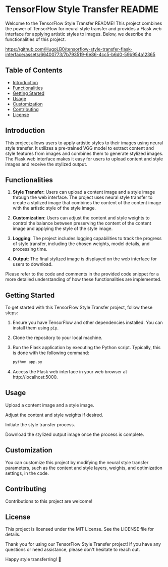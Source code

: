 # TensorFlow Style Transfer README

Welcome to the TensorFlow Style Transfer README! This project combines the power of TensorFlow for neural style transfer and provides a Flask web interface for applying artistic styles to images. Below, we describe the functionalities of this project.


https://github.com/HugoLB0/tensorflow-style-transfer-flask-interface/assets/66400773/7b793519-6e86-4cc5-b6d0-59b954a12365


## Table of Contents
- [Introduction](#introduction)
- [Functionalities](#functionalities)
- [Getting Started](#getting-started)
- [Usage](#usage)
- [Customization](#customization)
- [Contributing](#contributing)
- [License](#license)

## Introduction

This project allows users to apply artistic styles to their images using neural style transfer. It utilizes a pre-trained VGG model to extract content and style features from images and combines them to generate stylized images. The Flask web interface makes it easy for users to upload content and style images and receive the stylized output.

## Functionalities

1. **Style Transfer**: Users can upload a content image and a style image through the web interface. The project uses neural style transfer to create a stylized image that combines the content of the content image with the artistic style of the style image.

2. **Customization**: Users can adjust the content and style weights to control the balance between preserving the content of the content image and applying the style of the style image.

3. **Logging**: The project includes logging capabilities to track the progress of style transfer, including the chosen weights, model details, and processing time.

4. **Output**: The final stylized image is displayed on the web interface for users to download.

Please refer to the code and comments in the provided code snippet for a more detailed understanding of how these functionalities are implemented.

## Getting Started

To get started with this TensorFlow Style Transfer project, follow these steps:

1. Ensure you have TensorFlow and other dependencies installed. You can install them using `pip`.

2. Clone the repository to your local machine.

3. Run the Flask application by executing the Python script. Typically, this is done with the following command:

   ```bash
   python app.py
4. Access the Flask web interface in your web browser at http://localhost:5000.

## Usage
Upload a content image and a style image.

Adjust the content and style weights if desired.

Initiate the style transfer process.

Download the stylized output image once the process is complete.

## Customization
You can customize this project by modifying the neural style transfer parameters, such as the content and style layers, weights, and optimization settings, in the code.

## Contributing
Contributions to this project are welcome!

## License
This project is licensed under the MIT License. See the LICENSE file for details.

Thank you for using our TensorFlow Style Transfer project! If you have any questions or need assistance, please don't hesitate to reach out.

Happy style transferring! 🎨
